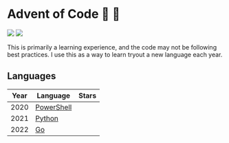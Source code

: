 # Advent of Code :christmas_tree: :santa:

![](https://img.shields.io/badge/stars%20⭐-20-yellow)
![](https://img.shields.io/badge/days%20completed-10-red)

This is primarily a learning experience, and the code may not be following best practices. I use this as a way to learn tryout a new language each year.

## Languages

| Year | Language                                                    | Stars |
| ---- | ----------------------------------------------------------- |  ---- |
| 2020 | [PowerShell](https://learn.microsoft.com/en-us/powershell/) |  |
| 2021 | [Python](https://www.python.org/)                           ||
| 2022 | [Go](https://golang.org/)                                   ||
